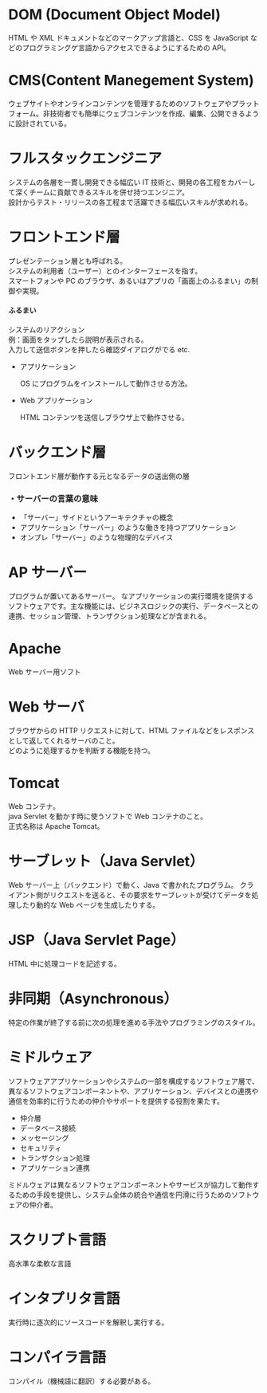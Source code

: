 # DOM (Document Object Model)

HTML や XML ドキュメントなどのマークアップ言語と、CSS を JavaScript などのプログラミングゲ言語からアクセスできるようにするための API。

# CMS(Content Manegement System)

ウェブサイトやオンラインコンテンツを管理するためのソフトウェアやプラットフォーム。非技術者でも簡単にウェブコンテンツを作成、編集、公開できるように設計されている。

# フルスタックエンジニア

システムの各層を一貫し開発できる幅広い IT 技術と、開発の各工程をカバーして深くチームに貢献できるスキルを併せ持つエンジニア。<br>
設計からテスト・リリースの各工程まで活躍できる幅広いスキルが求めれる。

# フロントエンド層

プレゼンテーション層とも呼ばれる。<br>
システムの利用者（ユーザー）とのインターフェースを指す。<br>
スマートフォンや PC のブラウザ、あるいはアプリの「画面上のふるまい」の制御や実現。

#### ふるまい

システムのリアクション<br>
例：画面をタップしたら説明が表示される。<br>
入力して送信ボタンを押したら確認ダイアログがでる etc.

- アプリケーション

  OS にプログラムをインストールして動作させる方法。

- Web アプリケーション

  HTML コンテンツを送信しブラウザ上で動作させる。

# バックエンド層

フロントエンド層が動作する元となるデータの送出側の層

### ・サーバーの言葉の意味

- 「サーバー」サイドというアーキテクチャの概念
- アプリケーション「サーバー」のような働きを持つアプリケーション
- オンプレ「サーバー」のような物理的なデバイス

# AP サーバー

プログラムが置いてあるサーバー。
なアプリケーションの実行環境を提供するソフトウェアです。主な機能には、ビジネスロジックの実行、データベースとの連携、セッション管理、トランザクション処理などが含まれる。

# Apache

Web サーバー用ソフト

# Web サーバ

ブラウザからの HTTP リクエストに対して、HTML ファイルなどをレスポンスとして返してくれるサーバのこと。<br>
どのように処理するかを判断する機能を持つ。

# Tomcat

Web コンテナ。<br>
java Servlet を動かす時に使うソフトで Web コンテナのこと。<br>
正式名称は Apache Tomcat。

# サーブレット（Java Servlet）

Web サーバー上（バックエンド）で動く、Java で書かれたプログラム。
クライアント側がリクエストを送ると、その要求をサーブレットが受けてデータを処理したり動的な Web ページを生成したりする。

# JSP（Java Servlet Page）

HTML 中に処理コードを記述する。

# 非同期（Asynchronous）

特定の作業が終了する前に次の処理を進める手法やプログラミングのスタイル。

# ミドルウェア

ソフトウェアアプリケーションやシステムの一部を構成するソフトウェア層で、異なるソフトウェアコンポーネントや、アプリケーション、デバイスとの連携や通信を効率的に行うための仲介やサポートを提供する役割を果たす。

- 仲介層
- データベース接続
- メッセージング
- セキュリティ
- トランザクション処理
- アプリケーション連携

ミドルウェアは異なるソフトウェアコンポーネントやサービスが協力して動作するための手段を提供し、システム全体の統合や通信を円滑に行うためのソフトウェアの仲介者。

# スクリプト言語

高水準な柔軟な言語

# インタプリタ言語

実行時に逐次的にソースコードを解釈し実行する。

# コンパイラ言語

コンパイル（機械語に翻訳）する必要がある。
